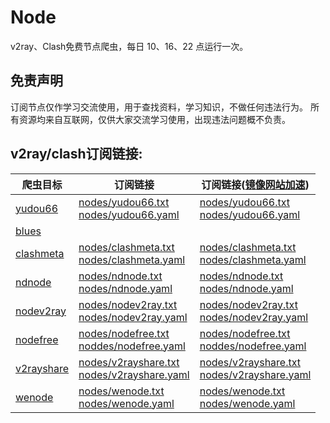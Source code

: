 # Node

v2ray、Clash免费节点爬虫，每日 10、16、22 点运行一次。

## 免责声明

订阅节点仅作学习交流使用，用于查找资料，学习知识，不做任何违法行为。
所有资源均来自互联网，仅供大家交流学习使用，出现违法问题概不负责。

## v2ray/clash订阅链接:

| 爬虫目标 | 订阅链接 | 订阅链接([镜像网站加速](https://ghfast.top/)) |
| ---- | ---- | ---- |
| [yudou66](https://www.yudou66.com) | [nodes/yudou66.txt](https://raw.githubusercontent.com/shidahuilang/node/main/nodes/yudou66.txt)<br>[nodes/yudou66.yaml](https://raw.githubusercontent.com/shidahuilang/node/main/nodes/yudou66.yaml) | [nodes/yudou66.txt](https://ghfast.top/raw.githubusercontent.com/shidahuilang/node/main/nodes/yudou66.txt)<br>[nodes/yudou66.yaml](https://ghfast.top/raw.githubusercontent.com/shidahuilang/node/main/nodes/yudou66.yaml) |
| [blues](https://blues2022.blogspot.com) |  |  |
| [clashmeta](https://clash-meta.github.io) | [nodes/clashmeta.txt](https://raw.githubusercontent.com/shidahuilang/node/main/nodes/clashmeta.txt)<br>[nodes/clashmeta.yaml](https://raw.githubusercontent.com/shidahuilang/node/main/nodes/clashmeta.yaml) | [nodes/clashmeta.txt](https://ghfast.top/raw.githubusercontent.com/shidahuilang/node/main/nodes/clashmeta.txt)<br>[nodes/clashmeta.yaml](https://ghfast.top/raw.githubusercontent.com/shidahuilang/node/main/nodes/clashmeta.yaml) |
| [ndnode](https://www.naidounode.com) | [nodes/ndnode.txt](https://raw.githubusercontent.com/shidahuilang/node/main/nodes/ndnode.txt)<br>[nodes/ndnode.yaml](https://raw.githubusercontent.com/shidahuilang/node/main/nodes/ndnode.yaml) | [nodes/ndnode.txt](https://ghfast.top/raw.githubusercontent.com/shidahuilang/node/main/nodes/ndnode.txt)<br>[nodes/ndnode.yaml](https://ghfast.top/raw.githubusercontent.com/shidahuilang/node/main/nodes/ndnode.yaml) |
| [nodev2ray](https://nodev2ray.com) | [nodes/nodev2ray.txt](https://raw.githubusercontent.com/shidahuilang/node/main/nodes/nodev2ray.txt)<br>[nodes/nodev2ray.yaml](https://raw.githubusercontent.com/shidahuilang/node/main/nodes/nodev2ray.yaml) | [nodes/nodev2ray.txt](https://ghfast.top/raw.githubusercontent.com/shidahuilang/node/main/nodes/nodev2ray.txt)<br>[nodes/nodev2ray.yaml](https://ghfast.top/raw.githubusercontent.com/shidahuilang/node/main/nodes/nodev2ray.yaml) |
| [nodefree](https://nodefree.org) | [nodes/nodefree.txt](https://raw.githubusercontent.com/shidahuilang/node/main/nodes/nodefree.txt)<br>[noddes/nodefree.yaml](https://raw.githubusercontent.com/shidahuilang/node/main/nodes/nodefree.yaml) | [nodes/nodefree.txt](https://ghfast.top/raw.githubusercontent.com/shidahuilang/node/main/nodes/nodefree.txt)<br>[noddes/nodefree.yaml](https://ghfast.top/raw.githubusercontent.com/shidahuilang/node/main/nodes/nodefree.yaml) |
| [v2rayshare](https://v2rayshare.com) | [nodes/v2rayshare.txt](https://raw.githubusercontent.com/shidahuilang/node/main/nodes/v2rayshare.txt)<br>[nodes/v2rayshare.yaml](https://raw.githubusercontent.com/shidahuilang/node/main/nodes/v2rayshare.yaml) | [nodes/v2rayshare.txt](https://ghfast.top/raw.githubusercontent.com/shidahuilang/node/main/nodes/v2rayshare.txt)<br>[nodes/v2rayshare.yaml](https://ghfast.top/raw.githubusercontent.com/shidahuilang/node/main/nodes/v2rayshare.yaml) |
| [wenode](https://wenode.cc/clashmeta) | [nodes/wenode.txt](https://raw.githubusercontent.com/shidahuilang/node/main/nodes/wenode.txt)<br>[nodes/wenode.yaml](https://raw.githubusercontent.com/shidahuilang/node/main/nodes/wenode.yaml) | [nodes/wenode.txt](https://ghfast.top/raw.githubusercontent.com/shidahuilang/node/main/nodes/wenode.txt)<br>[nodes/wenode.yaml](https://ghfast.top/raw.githubusercontent.com/shidahuilang/node/main/nodes/wenode.yaml) |
